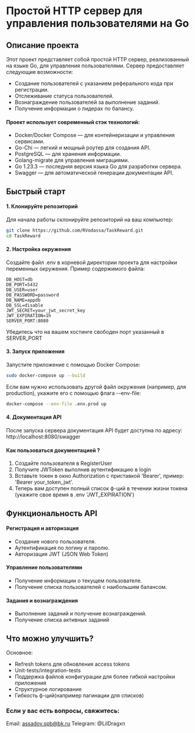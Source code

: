 # Простой HTTP сервер для управления пользователями на Go 

## Описание проекта

Этот проект представляет собой простой HTTP сервер, реализованный на языке Go,
для управления пользователями. Сервер предоставляет следующие возможности:
- Создание пользователей с указанием реферального кода при регистрации.
- Отслеживание статуса пользователей.
- Вознаграждение пользователей за выполнение заданий.
- Получение информации о лидерах по балансу.

#### Проект использует современный стэк технологий:
- Docker/Docker Compose — для контейнеризации и управления сервисами.
- Go-Chi — легкий и мощный роутер для создания API.
- PostgreSQL — для хранения информации.
- Golang-migrate для управления миграциями.
- Go 1.23.3 — последняя версия языка Go для разработки сервера.
- Swagger — для автоматической генерации документации API.

## Быстрый старт
#### 1. Клонируйте репозиторий

Для начала работы склонируйте репозиторий на ваш компьютер:

```bash
git clone https://github.com/RVodassa/TaskReward.git
cd TaskReward
```

#### 2. Настройка окружения

Создайте файл .env в корневой директории проекта для настройки переменных окружения. Пример содержимого файла:
```env
DB_HOST=db
DB_PORT=5432
DB_USER=user
DB_PASSWORD=password
DB_NAME=appdb
DB_SSL=disable
JWT_SECRET=your_jwt_secret_key
JWT_EXPIRATION=1h
SERVER_PORT:8080
```
Убедитесь что на вашем хостинге свободен порт указанный в SERVER_PORT

#### 3. Запуск приложения

Запустите приложение с помощью Docker Compose:

```bash
sudo docker-compose up --build
```

Если вам нужно использовать другой файл окружения (например, для production), укажите его с помощью флага --env-file:

```bash
docker-compose --env-file .env.prod up
```

#### 4. Документация API

После запуска сервера документация API будет доступна по адресу:
http://localhost:8080/swagger

#### Как пользоваться документацией ?
1. Создайте пользователя в RegisterUser
2. Получите JWToken выполнив аутентификацию в login
3. Вставьте токен в окно Authorization с приставкой 'Bearer', пример: 'Bearer your_token_jwt'.
4. Теперь вам доступен полный список ф-ций в течении жизни токена (укажите свое время в .env 'JWT_EXPIRATION') 

## Функциональность API

#### Регистрация и авторизация
- Создание нового пользователя.
- Аутентификация по логину и паролю.
- Авторизация JWT (JSON Web Token)

#### Управление пользователями
- Получение информации о текущем пользователе.
- Получение списка пользователей с наибольшим балансом.

#### Задания и вознаграждения
- Выполнение заданий и получение вознаграждений.
- Получение списка активных заданий

## Что можно улучшить?
Основное:
- Refresh tokens для обновления access tokens
- Unit-tests/integration-tests
- Поддержка файлов конфигурации для более гибкой настройки приложения
- Структурное логирование
- Гибкость ф-ций(например пагинации для списков)

### Если у вас есть вопросы, свяжитесь:
Email: assadov.spb@bk.ru
Telegram: @LilDragxn